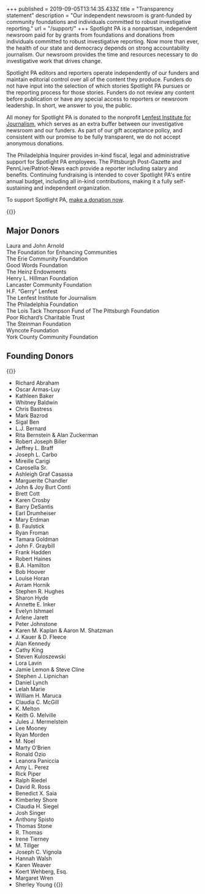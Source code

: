 +++
published = 2019-09-05T13:14:35.433Z
title = "Transparency statement"
description = "Our independent newsroom is grant-funded by community foundations and individuals committed to robust investigative reporting."
url = "/support/"
+++
Spotlight PA is a nonpartisan, independent newsroom paid for by grants from foundations and donations from individuals committed to robust investigative reporting. Now more than ever, the health of our state and democracy depends on strong accountability journalism. Our newsroom provides the time and resources necessary to do investigative work that drives change.

Spotlight PA editors and reporters operate independently of our funders and maintain editorial control over all of the content they produce. Funders do not have input into the selection of which stories Spotlight PA pursues or the reporting process for those stories. Funders do not review any content before publication or have any special access to reporters or newsroom leadership. In short, we answer to you, the public.

All money for Spotlight PA is donated to the nonprofit [Lenfest Institute for Journalism](https://www.lenfestinstitute.org), which serves as an extra buffer between our investigative newsroom and our funders. As part of our gift acceptance policy, and consistent with our promise to be fully transparent, we do not accept anonymous donations.

The Philadelphia Inquirer provides in-kind fiscal, legal and administrative support for Spotlight PA employees. The Pittsburgh Post-Gazette and PennLive/Patriot-News each provide a reporter including salary and benefits. Continuing fundraising is intended to cover Spotlight PA's entire annual budget, including all in-kind contributions, making it a fully self-sustaining and independent organization.

To support Spotlight PA, [make a donation now](https://www.spotlightpa.org/donate).

{{<supporters-logos>}}

## Major Donors

Laura and John Arnold <br>
The Foundation for Enhancing Communities <br>
The Erie Community Foundation <br>
Good Words Foundation <br>
The Heinz Endowments <br>
Henry L. Hillman Foundation <br>
Lancaster Community Foundation <br>
H.F. “Gerry” Lenfest <br>
The Lenfest Institute for Journalism <br>
The Philadelphia Foundation <br>
The Lois Tack Thompson Fund of The Pittsburgh Foundation <br>
Poor Richard’s Charitable Trust <br>
The Steinman Foundation <br>
Wyncote Foundation <br>
York County Community Foundation <br>

## Founding Donors

{{<supporters-list>}}
- Richard Abraham
- Oscar Armas-Luy
- Kathleen Baker
- Whitney Baldwin
- Chris Bastress
- Mark Bazrod
- Sigal Ben
- L.J. Bernard
- Rita Bernstein & Alan Zuckerman
- Robert Joseph Biller
- Jeffrey L. Braff
- Joseph L. Carbo
- Mireille Carigi
- Carosella Sr.
- Ashleigh Graf Casassa
- Marguerite Chandler
- John & Joy Burt Conti
- Brett Cott
- Karen Crosby
- Barry DeSantis
- Earl Drumheiser
- Mary Erdman
- B. Faulstick
- Ryan Froman
- Tamara Goldman
- John F. Graybill
- Frank Hadden
- Robert Haines
- B.A. Hamilton
- Bob Hoover
- Louise Horan
- Avram Hornik
- Stephen R. Hughes
- Sharon Hyde
- Annette E. Inker
- Evelyn Ishmael
- Arlene Jarett
- Peter Johnstone
- Karen M. Kaplan & Aaron M. Shatzman
- J. Kauer & D. Fleece
- Alan Kennedy
- Cathy King
- Steven Kuloszewski
- Lora Lavin
- Jamie Lemon & Steve Cline
- Stephen J. Lipnichan
- Daniel Lynch
- Lelah Marie
- William H. Maruca
- Claudia C. McGill
- K. Melton
- Keith G. Melville
- Jules J. Mermelstein
- Lee Mooney
- Ryan Morden
- M. Noel
- Marty O’Brien
- Ronald Ozio
- Leanora Paniccia
- Amy L. Perez
- Rick Piper
- Ralph Riedel
- David R. Ross
- Benedict X. Saia
- Kimberley Shore
- Claudia H. Siegel
- Josh Singer
- Anthony Spisto
- Thomas Stone
- R. Thomas
- Irene Tierney
- M. Tillger
- Joseph C. Vignola
- Hannah Walsh
- Karen Weaver
- Koert Wehberg, Esq.
- Margaret Wren
- Sherley Young
{{</supporters-list>}}
